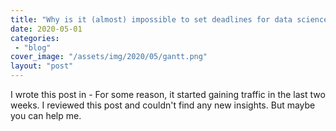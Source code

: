 ```yaml
---
title: "Why is it (almost) impossible to set deadlines for data science projects?"
date: 2020-05-01
categories: 
 - "blog"
cover_image: "/assets/img/2020/05/gantt.png"
layout: "post"
---
```


I wrote this post in - For some reason, it started gaining traffic in the last two weeks. I reviewed this post and couldn't find any new insights. But maybe you can help me.
